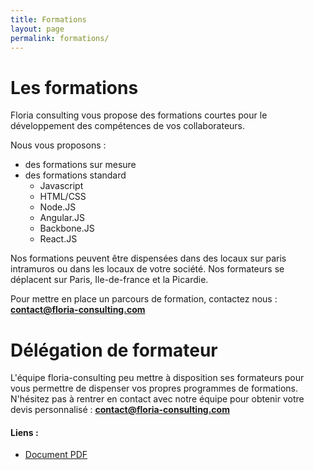 ```yaml
---
title: Formations
layout: page
permalink: formations/
---
```

# Les formations

Floria consulting vous propose des formations courtes pour
le développement des compétences de vos collaborateurs. 

Nous vous proposons : 
- des formations sur mesure
- des formations standard
    - Javascript
    - HTML/CSS
    - Node.JS
    - Angular.JS
    - Backbone.JS
    - React.JS

Nos formations peuvent être dispensées dans des locaux sur 
paris intramuros ou dans les locaux de votre société. Nos
formateurs se déplacent sur Paris, Ile-de-france et la Picardie.

Pour mettre en place un parcours de formation, contactez nous : **contact@floria-consulting.com**

# Délégation de formateur

L'équipe floria-consulting peu mettre à disposition ses formateurs pour vous permettre de dispenser vos propres
programmes de formations. N'hésitez pas à rentrer en contact avec notre équipe pour obtenir votre devis personnalisé : **contact@floria-consulting.com**

#### Liens : 
- [Document PDF]({{site.baseurl}}assets/docs/presentation.pdf)
